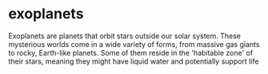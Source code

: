 # exoplanets
Exoplanets are planets that orbit stars outside our solar system. These mysterious worlds come in a wide variety of forms, from massive gas giants to rocky, Earth-like planets. Some of them reside in the 'habitable zone' of their stars, meaning they might have liquid water and potentially support life
